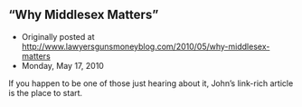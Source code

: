 ## “Why Middlesex Matters”

 * Originally posted at http://www.lawyersgunsmoneyblog.com/2010/05/why-middlesex-matters
 * Monday, May 17, 2010

If you happen to be one of those just hearing about it, John’s link-rich article is the place to start.